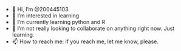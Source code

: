 - 👋 Hi, I’m @200445103
- 👀 I’m interested in learning
- 🌱 I’m currently learning python and R
- 💞️ I’m not really looking to collaborate on anything right now. Just learning.
- 📫 How to reach me: if you reach me, let me know, please.

<!---
200445103/200445103 is a ✨ special ✨ repository because its `README.md` (this file) appears on your GitHub profile.
You can click the Preview link to take a look at your changes.
--->
